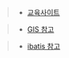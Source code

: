 
> * [교육사이트](http://tcpschool.com/)

> * [GIS 참고](https://m.blog.naver.com/PostView.nhn?blogId=racoon_z&logNo=221007986770&proxyReferer=https%3A%2F%2Fwww.google.com%2F
)

>* [ibatis 참고](https://ibatis.apache.org/docs/java/pdf/iBATIS-SqlMaps-2_ko.pdf)
